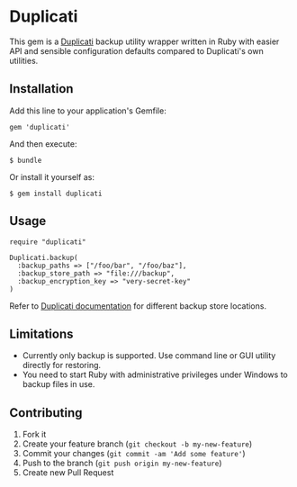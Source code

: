 # Duplicati

This gem is a [Duplicati](http://duplicati.com) backup utility wrapper written in Ruby with easier API and sensible configuration defaults compared to Duplicati's own utilities.

## Installation

Add this line to your application's Gemfile:

    gem 'duplicati'

And then execute:

    $ bundle

Or install it yourself as:

    $ gem install duplicati

## Usage

````
require "duplicati"

Duplicati.backup(
  :backup_paths => ["/foo/bar", "/foo/baz"],
  :backup_store_path => "file:///backup",
  :backup_encryption_key => "very-secret-key"
)
````

Refer to [Duplicati documentation](http://duplicati.com/howtos) for different backup store locations.

## Limitations

* Currently only backup is supported. Use command line or GUI utility directly for restoring.
* You need to start Ruby with administrative privileges under Windows to backup files in use.

## Contributing

1. Fork it
2. Create your feature branch (`git checkout -b my-new-feature`)
3. Commit your changes (`git commit -am 'Add some feature'`)
4. Push to the branch (`git push origin my-new-feature`)
5. Create new Pull Request
